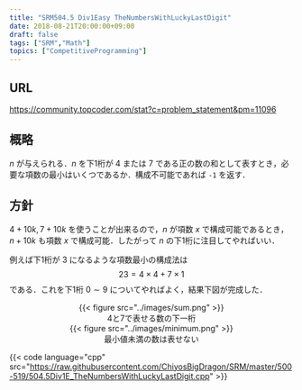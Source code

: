 ```yaml
---
title: "SRM504.5 Div1Easy TheNumbersWithLuckyLastDigit"
date: 2018-08-21T20:00:00+09:00
draft: false
tags: ["SRM","Math"]
topics: ["CompetitiveProgramming"]
---
```


## URL
https://community.topcoder.com/stat?c=problem_statement&pm=11096

## 概略
$n$ が与えられる．$n$ を下1桁が $4$ または $7$ である正の数の和として表すとき，必要な項数の最小はいくつであるか．構成不可能であれば `-1` を返す．

## 方針
$4+10k,7+10k$ を使うことが出来るので，$n$ が項数 $x$ で構成可能であるとき，$n+10k$ も項数 $x$ で構成可能．したがって $n$ の下1桁に注目してやればいい．

例えば下1桁が $3$ になるような項数最小の構成法は
$$
23 = 4 \times 4 + 7 \times 1
$$
である．これを下1桁 $0 \sim 9$ についてやればよく，結果下図が完成した．

<center>
    {{< figure src="../images/sum.png" >}}
    <figcaption>4と7で表せる数の下一桁</figcaption>
    {{< figure src="../images/minimum.png" >}}
    <figcaption>最小値未満の数は表せない</figcaption>
</center>

{{< code language="cpp" src="https://raw.githubusercontent.com/ChiyosBigDragon/SRM/master/500-519/504.5Div1E_TheNumbersWithLuckyLastDigit.cpp" >}}
